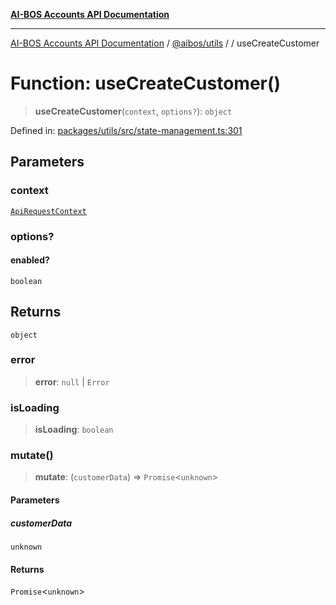 [**AI-BOS Accounts API Documentation**](../../../README.md)

***

[AI-BOS Accounts API Documentation](../../../README.md) / [@aibos/utils](../README.md) / [](../README.md) / useCreateCustomer

# Function: useCreateCustomer()

> **useCreateCustomer**(`context`, `options?`): `object`

Defined in: [packages/utils/src/state-management.ts:301](https://github.com/pohlai88/accounts/blob/48103fb36d28b2b9bfb33472b6de2f719773cde9/packages/utils/src/state-management.ts#L301)

## Parameters

### context

[`ApiRequestContext`](../interfaces/ApiRequestContext.md)

### options?

#### enabled?

`boolean`

## Returns

`object`

### error

> **error**: `null` \| `Error`

### isLoading

> **isLoading**: `boolean`

### mutate()

> **mutate**: (`customerData`) => `Promise`\<`unknown`\>

#### Parameters

##### customerData

`unknown`

#### Returns

`Promise`\<`unknown`\>

